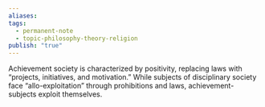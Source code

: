 ```yaml
---
aliases: 
tags:
  - permanent-note
  - topic-philosophy-theory-religion
publish: "true"
---
```

Achievement society is characterized by positivity, replacing laws with “projects, initiatives, and motivation.” While subjects of disciplinary society face “allo-exploitation” through prohibitions and laws, achievement-subjects exploit themselves.